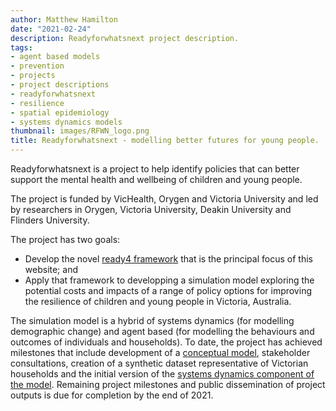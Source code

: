 ```yaml
---
author: Matthew Hamilton
date: "2021-02-24"
description: Readyforwhatsnext project description.
tags:
- agent based models
- prevention
- projects
- project descriptions
- readyforwhatsnext
- resilience
- spatial epidemiology
- systems dynamics models
thumbnail: images/RFWN_logo.png
title: Readyforwhatsnext - modelling better futures for young people.
---
```


Readyforwhatsnext is a project to help identify policies that can better support the mental health and wellbeing of children and young people.

The project is funded by VicHealth, Orygen and Victoria University and led by researchers in Orygen, Victoria University, Deakin University and Flinders University.

The project has two goals:

- Develop the novel [ready4 framework](../../about-us/) that is the principal focus of this website; and
- Apply that framework to developping a simulation model exploring the potential costs and impacts of a range of policy options for improving the resilience of children and young people in Victoria, Australia.

The simulation model is a hybrid of systems dynamics (for modelling demographic change) and agent based (for modelling the behaviours and outcomes of individuals and households). To date, the project has achieved milestones that include development of a [conceptual model](https://dataverse.harvard.edu/file.xhtml?fileId=4419933&version=1.0), stakeholder consultations, creation of a synthetic dataset representative of Victorian households and the initial version of the [systems dynamics component of the model](https://dataverse.harvard.edu/file.xhtml?fileId=4419934&version=1.0). Remaining project milestones and public dissemination of project outputs is due for completion by the end of 2021.



